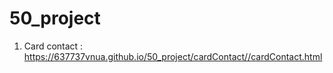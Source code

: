 # 50_project
1. Card contact : https://637737vnua.github.io/50_project/cardContact//cardContact.html
